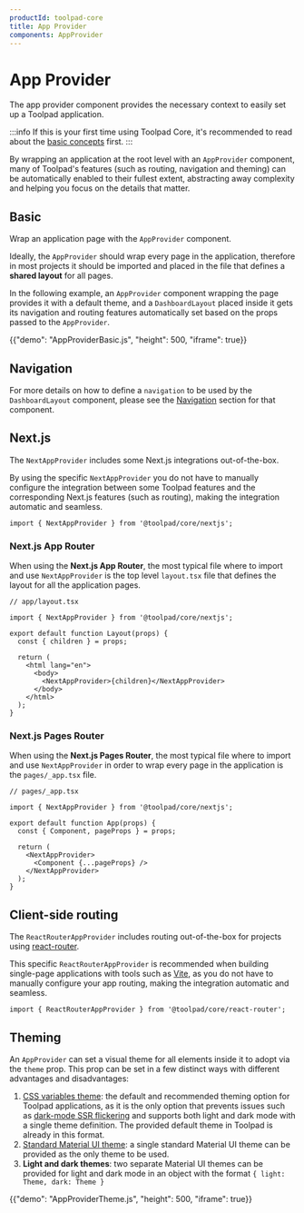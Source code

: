 ```yaml
---
productId: toolpad-core
title: App Provider
components: AppProvider
---
```


# App Provider

<p class="description">The app provider component provides the necessary context to easily set up a Toolpad application.</p>

:::info
If this is your first time using Toolpad Core, it's recommended to read about the [basic concepts](/toolpad/core/introduction/base-concepts/) first.
:::

By wrapping an application at the root level with an `AppProvider` component, many of Toolpad's features (such as routing, navigation and theming) can be automatically enabled to their fullest extent, abstracting away complexity and helping you focus on the details that matter.

## Basic

Wrap an application page with the `AppProvider` component.

Ideally, the `AppProvider` should wrap every page in the application, therefore in most projects it should be imported and placed in the file that defines a **shared layout** for all pages.

In the following example, an `AppProvider` component wrapping the page provides it with a default theme, and a `DashboardLayout` placed inside it gets its navigation and routing features automatically set based on the props passed to the `AppProvider`.

{{"demo": "AppProviderBasic.js", "height": 500, "iframe": true}}

## Navigation

For more details on how to define a `navigation` to be used by the `DashboardLayout` component, please see the [Navigation](/toolpad/core/react-dashboard-layout/#navigation) section for that component.

## Next.js

The `NextAppProvider` includes some Next.js integrations out-of-the-box.

By using the specific `NextAppProvider` you do not have to manually configure the integration between some Toolpad features and the corresponding Next.js features (such as routing), making the integration automatic and seamless.

```tsx
import { NextAppProvider } from '@toolpad/core/nextjs';
```

### Next.js App Router

When using the **Next.js App Router**, the most typical file where to import and use `NextAppProvider` is the top level `layout.tsx` file that defines the layout for all the application pages.

```tsx
// app/layout.tsx

import { NextAppProvider } from '@toolpad/core/nextjs';

export default function Layout(props) {
  const { children } = props;

  return (
    <html lang="en">
      <body>
        <NextAppProvider>{children}</NextAppProvider>
      </body>
    </html>
  );
}
```

### Next.js Pages Router

When using the **Next.js Pages Router**, the most typical file where to import and use `NextAppProvider` in order to wrap every page in the application is the `pages/_app.tsx` file.

```tsx
// pages/_app.tsx

import { NextAppProvider } from '@toolpad/core/nextjs';

export default function App(props) {
  const { Component, pageProps } = props;

  return (
    <NextAppProvider>
      <Component {...pageProps} />
    </NextAppProvider>
  );
}
```

## Client-side routing

The `ReactRouterAppProvider` includes routing out-of-the-box for projects using [react-router](https://www.npmjs.com/package/react-router).

This specific `ReactRouterAppProvider` is recommended when building single-page applications with tools such as [Vite](https://vite.dev/), as you do not have to manually configure your app routing, making the integration automatic and seamless.

```tsx
import { ReactRouterAppProvider } from '@toolpad/core/react-router';
```

## Theming

An `AppProvider` can set a visual theme for all elements inside it to adopt via the `theme` prop. This prop can be set in a few distinct ways with different advantages and disadvantages:

1. [CSS variables theme](https://mui.com/material-ui/customization/css-theme-variables/overview/): the default and recommended theming option for Toolpad applications, as it is the only option that prevents issues such as [dark-mode SSR flickering](https://github.com/mui/material-ui/issues/27651) and supports both light and dark mode with a single theme definition. The provided default theme in Toolpad is already in this format.
2. [Standard Material UI theme](https://mui.com/material-ui/customization/theming/): a single standard Material UI theme can be provided as the only theme to be used.
3. **Light and dark themes**: two separate Material UI themes can be provided for light and dark mode in an object with the format `{ light: Theme, dark: Theme }`

{{"demo": "AppProviderTheme.js", "height": 500, "iframe": true}}
